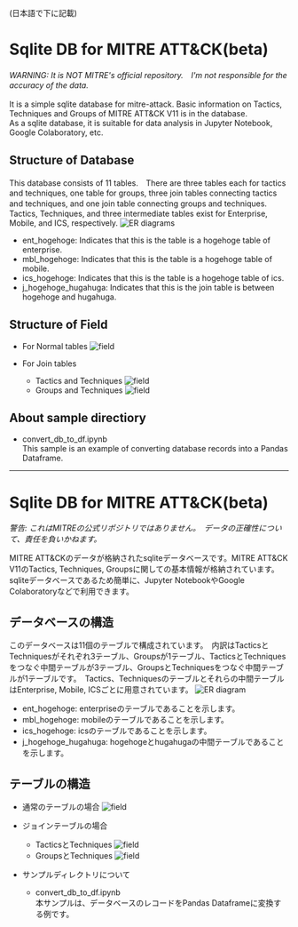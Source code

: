 (日本語で下に記載)
 
# Sqlite DB for MITRE ATT&CK(beta)
*WARNING: It is NOT MITRE's official repository.　I'm not responsible for the accuracy of the data.*  
<br>
 It is a simple sqlite database for mitre-attack. Basic information on Tactics, Techniques and Groups of MITRE ATT&CK V11 is in the database.  
 As a sqlite database, it is suitable for data analysis in Jupyter Notebook, Google Colaboratory, etc.
 

## Structure of Database
 This database consists of 11 tables.　There are three tables each for tactics and techniques, one table for groups, three join tables connecting tactics and techniques, and one join table connecting groups and techniques.　Tactics, Techniques, and three intermediate tables exist for Enterprise, Mobile, and ICS, respectively.
![ER diagrams](https://i.imgur.com/REHe3RD.png)
- ent_hogehoge: Indicates that this is the table is a hogehoge table of enterprise.
- mbl_hogehoge: Indicates that this is the table is a hogehoge table of mobile.
- ics_hogehoge: Indicates that this is the table is a hogehoge table of ics.
- j_hogehoge_hugahuga: Indicates that this is the join table is between hogehoge and hugahuga.
## Structure of Field
- For Normal tables
![field](https://i.imgur.com/1N7YIqh.png)

- For Join tables
  - Tactics and Techniques
   ![field](https://i.imgur.com/WCcILDK.png)
  - Groups and Techniques
   ![field](https://i.imgur.com/yFMSp7h.png)

## About sample directiory
- convert_db_to_df.ipynb  
  This sample is an example of converting database records into a Pandas Dataframe.
  
---------

# Sqlite DB for MITRE ATT&CK(beta)
*警告: これはMITREの公式リポジトリではありません。　データの正確性について、責任を負いかねます。*

MITRE ATT&CKのデータが格納されたsqliteデータベースです。MITRE ATT&CK V11のTactics, Techniques, Groupsに関しての基本情報が格納されています。  
 sqliteデータベースであるため簡単に、Jupyter NotebookやGoogle Colaboratoryなどで利用できます。
 
## データベースの構造
 このデータベースは11個のテーブルで構成されています。　内訳はTacticsとTechniquesがそれぞれ3テーブル、Groupsが1テーブル、TacticsとTechniquesをつなぐ中間テーブルが3テーブル、GroupsとTechniquesをつなぐ中間テーブルが1テーブルです。　Tactics、Techniquesのテーブルとそれらの中間テーブルはEnterprise, Mobile, ICSごとに用意されています。
![ER diagram](https://i.imgur.com/rlKLTfb.png)
- ent_hogehoge: enterpriseのテーブルであることを示します。
- mbl_hogehoge: mobileのテーブルであることを示します。
- ics_hogehoge: icsのテーブルであることを示します。
- j_hogehoge_hugahuga: hogehogeとhugahugaの中間テーブルであることを示します。

## テーブルの構造
- 通常のテーブルの場合
   ![field](https://i.imgur.com/xOPpiqr.jpg)

- ジョインテーブルの場合
  - TacticsとTechniques
   ![field](https://i.imgur.com/zlCdu49.png)
  - GroupsとTechniques
   ![field](https://i.imgur.com/yTWZwTF.png)

- サンプルディレクトリについて
  - convert_db_to_df.ipynb  
  本サンプルは、データベースのレコードをPandas Dataframeに変換する例です。
